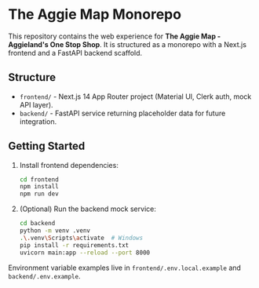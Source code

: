 # The Aggie Map Monorepo

This repository contains the web experience for **The Aggie Map - Aggieland's One Stop Shop**. It is structured as a monorepo with a Next.js frontend and a FastAPI backend scaffold.

## Structure

- `frontend/` - Next.js 14 App Router project (Material UI, Clerk auth, mock API layer).
- `backend/` - FastAPI service returning placeholder data for future integration.

## Getting Started

1. Install frontend dependencies:
   ```bash
   cd frontend
   npm install
   npm run dev
   ```
2. (Optional) Run the backend mock service:
   ```bash
   cd backend
   python -m venv .venv
   .\.venv\Scripts\activate  # Windows
   pip install -r requirements.txt
   uvicorn main:app --reload --port 8000
   ```

Environment variable examples live in `frontend/.env.local.example` and `backend/.env.example`.
